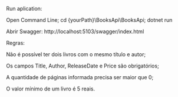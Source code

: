 Run aplication:

Open Command Line;
cd {yourPath}\BooksApi\BooksApi\;
dotnet run

Abrir Swagger:
http://localhost:5103/swagger/index.html

Regras:

Não é possível ter dois livros com o mesmo título e autor;

Os campos Title, Author, ReleaseDate e Price são obrigatórios;

A quantidade de páginas informada precisa ser maior que 0;

O valor mínimo de um livro é 5 reais.
